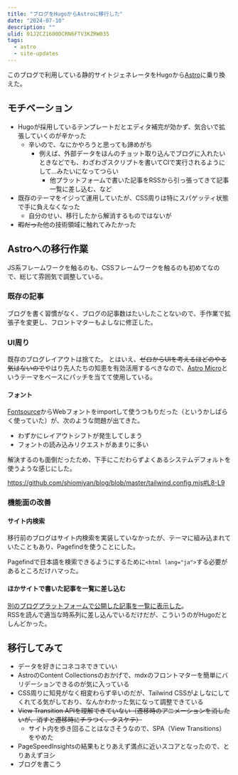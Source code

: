 ```yaml
---
title: "ブログをHugoからAstroに移行した"
date: "2024-07-10"
description: ""
ulid: 01J2CZ1600DCRN6FTV3KZRW035
tags:
  - astro
  - site-updates
---
```


このブログで利用している静的サイトジェネレータをHugoから[Astro](https://astro.build/)に乗り換えた。

## モチベーション

- Hugoが採用しているテンプレートだとエディタ補完が効かず、気合いで拡張していくのが辛かった
  - 辛いので、なにかやろうと思っても諦めがち
    - 例えば、外部データをほんのチョット取り込んでブログに入れたいときなどでも、わざわざスクリプトを書いてCIで実行されるようにして...みたいになってつらい
      - 他プラットフォームで書いた記事をRSSから引っ張ってきて記事一覧に差し込む、など
- 既存のテーマをイジって運用していたが、CSS周りは特にスパゲッティ状態で手に負えなくなった
  - 自分のせい、移行したから解消するものではないが
- ~~暇だった~~他の技術領域に触れてみたかった

## Astroへの移行作業

JS系フレームワークを触るのも、CSSフレームワークを触るのも初めてなので、総じて雰囲気で調整している。

### 既存の記事

ブログを書く習慣がなく、ブログの記事数はたいしたことないので、手作業で拡張子を変更し、フロントマターもよしなに修正した。

### UI周り

既存のブログレイアウトは捨てた。
とはいえ、~~ゼロからUIを考えるほどのやる気はないので~~やはり先人たちの知恵を有効活用するべきなので、[Astro Micro](https://astro.build/themes/details/astro-micro/)というテーマをベースにパッチを当てて使用している。  

#### フォント

[Fontsource](https://fontsource.org/)からWebフォントをimportして使うつもりだった（というかしばらく使っていた）が、次のような問題が出てきた。

- わずかにレイアウトシフトが発生してしまう
- フォントの読み込みリクエストがあまりに多い

解決するのも面倒だったため、下手にこだわらずよくあるシステムデフォルトを使うような感じにした。

https://github.com/shiomiyan/blog/blob/master/tailwind.config.mjs#L8-L9

### 機能面の改善

#### サイト内検索

移行前のブログはサイト内検索を実装していなかったが、テーマに組み込まれていたこともあり、Pagefindを使うことにした。

Pagefindで日本語を検索できるようにするために`<html lang="ja">`する必要があるところだけハマった。

#### ほかサイトで書いた記事を一覧に差し込む

[別のブログプラットフォームで公開した記事を一覧に表示した](https://github.com/shiomiyan/blog/commit/7471d44b2de73cf437ca0c51b97a2ab78ad3808b)。  
RSSを読んで適当な時系列に差し込んでいるだけだが、こういうのがHugoだとしんどかった。

## 移行してみて

- データを好きにコネコネできていい
- AstroのContent Collectionsのおかげで、mdxのフロントマターを簡単にバリデーションできるのが気に入っている
- CSS周りに知見がなく相変わらず辛いのだが、Tailwind CSSがよしなにしてくれてる気がしており、なんかわかった気になって調整できている
- ~~View Transition APIを理解できていない（遷移時のアニメーションを消したいが、消すと遷移時にチラつく、タスケテ）~~
  - サイト内を歩き回ることはなさそうなので、SPA（View Transitions）をやめた
- PageSpeedInsightsの結果もとりあえず満点に近いスコアとなったので、とりあえずヨシ
- ブログを書こう
